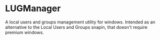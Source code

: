 LUGManager
==========

A local users and groups management utility for windows. Intended as an alternative to the Local Users and Groups snapin, that doesn't require premium windows.

